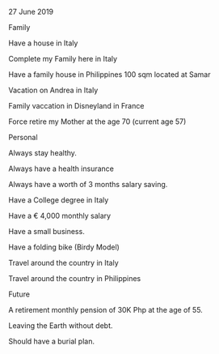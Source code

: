 
27 June 2019

Family 

Have a house in Italy 

Complete my Family here in Italy 

Have a family house in Philippines 100 sqm located at Samar 

Vacation on Andrea in Italy 

Family vaccation in Disneyland in France 

Force retire my Mother at the age 70 (current age 57) 

 

Personal 

Always stay healthy. 

Always have a health insurance 

Always have a worth of 3 months salary saving. 

Have a College degree in Italy 

Have a € 4,000 monthly salary 

Have a small business. 

Have a folding bike (Birdy Model) 

Travel around the country in Italy 

Travel around the country in Philippines 

 

Future 

A retirement monthly pension of 30K Php at the age of 55. 

Leaving the Earth without debt. 

Should have a burial plan. 

 